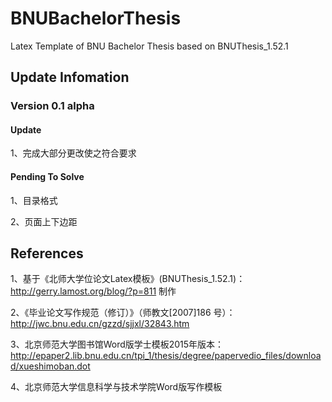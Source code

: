 # BNUBachelorThesis
Latex Template of BNU Bachelor Thesis based on BNUThesis_1.52.1


## Update Infomation

### Version 0.1 alpha
#### Update
1、完成大部分更改使之符合要求

#### Pending To Solve
1、目录格式

2、页面上下边距


## References
1、基于《北师大学位论文Latex模板》(BNUThesis_1.52.1)：http://gerry.lamost.org/blog/?p=811 制作

2、《毕业论文写作规范（修订）》（师教文[2007]186 号）：http://jwc.bnu.edu.cn/gzzd/sjjxl/32843.htm

3、北京师范大学图书馆Word版学士模板2015年版本：http://epaper2.lib.bnu.edu.cn/tpi_1/thesis/degree/papervedio_files/download/xueshimoban.dot

4、北京师范大学信息科学与技术学院Word版写作模板
